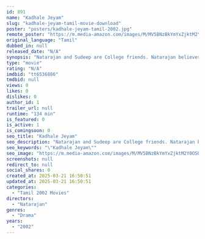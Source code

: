 ```yaml
---
id: 891
name: "Kadhale Jeyam"
slug: "kadhale-jeyam-tamil-movie-download"
poster: "posters/kadhale-jeyam-tamil-2002.jpg"
remote_poster: "https://m.media-amazon.com/images/M/MV5BNzBkYmYxZjktM2Y0OS00NWNiLTk5YjItOTJhZDNiN2E2ODMyXkEyXkFqcGdeQXVyNTM3MDMyMDQ@._V1_SX300.jpg"
original_language: "Tamil"
dubbed_in: null
released_date: "N/A"
synopsis: "Natarajan and Sudeep are College friends. Natarajan believes his relatives and get cheated by them. Sudeep loves Preethi Varma sincerely, but Preethi Varma leaves him for the sake of money."
type: "movie"
rating: "N/A"
imdbid: "tt6536886"
tmdbid: null
views: 0
likes: 0
dislikes: 0
author_id: 1
trailer_url: null
runtime: "134 min"
is_featured: 0
is_active: 1
is_comingsoon: 0
seo_title: "Kadhale Jeyam"
seo_description: "Natarajan and Sudeep are College friends. Natarajan believes his relatives and get cheated by them. Sudeep loves Preethi Varma sincerely, but Preethi Varma leaves him for the sake of money."
seo_keywords: "\"Kadhale Jeyam\""
seo_image: "https://m.media-amazon.com/images/M/MV5BNzBkYmYxZjktM2Y0OS00NWNiLTk5YjItOTJhZDNiN2E2ODMyXkEyXkFqcGdeQXVyNTM3MDMyMDQ@._V1_SX300.jpg"
screenshots: null
redirect_to: null
social_shares: 0
created_at: 2025-03-21 16:50:51
updated_at: 2025-03-21 16:50:51
categories:
  - "Tamil 2002 Movies"
directors:
  - "Natarajan"
genres:
  - "Drama"
years:
  - "2002"
---
```

